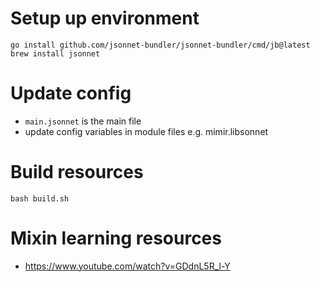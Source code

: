 # Setup up environment
```
go install github.com/jsonnet-bundler/jsonnet-bundler/cmd/jb@latest
brew install jsonnet
```

# Update config
- `main.jsonnet` is the main file
- update config variables in module files e.g. mimir.libsonnet

# Build resources
```
bash build.sh
```

# Mixin learning resources
- https://www.youtube.com/watch?v=GDdnL5R_l-Y
